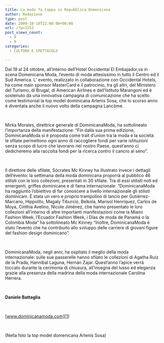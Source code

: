 ```yaml
---
title: La moda fa tappa in Repubblica Domenicana
author: Redazione
type: post
date: 2009-10-18T22:00:00+00:00
url: /?p=2252
post_views_count:
  - 9
  - 9
categories:
  - CULTURA E SPETTACOLO

---
```

Dal 19 al 24 ottobre, all&rsquo;interno dell&rsquo;Hotel Occidental El Embajador,va in scena Domenicana Moda, l&#8217;evento di moda attesissimo in tutto il Centro ed il Sud America. L&#8217; evento, realizzato in collaborazione con Occidental Hotels, ha come main sponsor MasterCard e il patrocinio, tra gli altri, del Ministero del Turismo, di Brugal, di American Airlines e dell&rsquo;Istituto Marangoni ed &egrave; sostenuto da una innovativa campagna di comunicazione che ha scelto come testimonial la top model dominicana Arlenis Sosa, che lo scorso anno &egrave; diventata anche il nuovo volto della campagna Lanc&ocirc;me.

&nbsp;

Mirka Morales, direttrice generale di DominicanaModa, ha sottolineato l&rsquo;importanza della manifestazione: &ldquo;Fin dalla sua prima edizione, DominicanaModa si &egrave; proposta come trait d&rsquo;union tra la moda e la societ&agrave;: le sfilate permettono ogni anno di raccogliere fondi per varie istituzioni senza scopo di lucro che lavorano nel nostro Paese, quest&rsquo;anno ci dedicheremo alla raccolta fondi per la ricerca contro il cancro al seno&rdquo;.

&nbsp;

Il direttore delle sfilate, S&oacute;crates Mc Kinney ha illustrato invece i dettagli dell&rsquo;evento: la settimana della moda dominicana proporr&agrave; al pubblico 46 stilisti con le loro collezioni, presentati in 30 sfilate. Tra di essi stilisti noti ed emergenti, griffes dominicane e di fama internazionale: &ldquo;DominicanaModa ha raggiunto l&rsquo;obiettivo di far conoscere a livello internazionale gli stilisti dominicani. &Egrave; stata un vero e proprio trampolino di lancio per Guti&eacute;rrez&#45;Marcano, Hippolito, Magaly Tiburcio, Belkola, Marisol Henr&iacute;quez, Carlos de Moya, Cinthia Avelino, Nicole Jim&eacute;nez, che hanno presentato le loro collezioni all&rsquo;interno di altre importanti manifestazioni come la Miami Fashion Week, l&rsquo;Ecuador Fashion Week, i D&iacute;as de moda de Panam&aacute; o la Colombia Moda&rdquo; ha sottolineato Mc Kinney &ldquo;Inoltre, DominicanaModa &egrave; stato l&rsquo;evento che ha contribuito allo sviluppo delle carriere di giovani figure del fashion design dominicano&rdquo;.

&nbsp;

DominicanaModa, negli anni, ha ospitato il meglio della moda internazionale: sulle sue passerelle hanno sfilato le collezioni di Agatha Ruiz de la Prada, Hannibal Laguna, Hern&aacute;n Zajar. Quest&rsquo;anno l&rsquo;apice verr&agrave; toccato durante la cerimonia di chiusura, all&rsquo;insegna del lusso ed eleganza grazie alla presenza della madrina della moda internazionale Carolina Herrera.

&nbsp;

**Daniele Battaglia**

&nbsp;

[www.dominicanamoda.com][1]

&nbsp;

(Nella foto la top model domenicana Arlenis Sosa)

 [1]: https://www.dominicanamoda.com